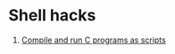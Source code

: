 # Shell hacks

1. [Compile and run C programs as scripts](https://news.ycombinator.com/item?id=9144467)
